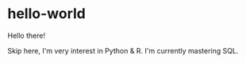 # hello-world

Hello there!

Skip here, I'm very interest in Python & R.
I'm currently mastering SQL.
